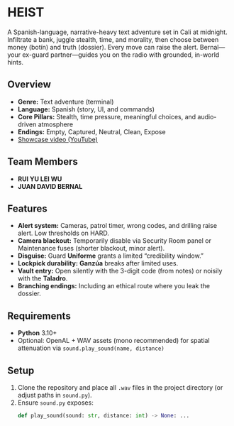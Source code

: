 # HEIST

A Spanish-language, narrative-heavy text adventure set in Cali at midnight. Infiltrate a bank, juggle stealth, time, and morality, then choose between money (botín) and truth (dossier). Every move can raise the alert. Bernal—your ex-guard partner—guides you on the radio with grounded, in-world hints.

## Overview
- **Genre:** Text adventure (terminal)
- **Language:** Spanish (story, UI, and commands)
- **Core Pillars:** Stealth, time pressure, meaningful choices, and audio-driven atmosphere
- **Endings:** Empty, Captured, Neutral, Clean, Expose
- [Showcase video (YouTube)](https://youtu.be/fbJviau3358])

## Team Members
- **RUI YU LEI WU**
- **JUAN DAVID BERNAL**

## Features
- **Alert system:** Cameras, patrol timer, wrong codes, and drilling raise alert. Low thresholds on HARD.
- **Camera blackout:** Temporarily disable via Security Room panel or Maintenance fuses (shorter blackout, minor alert).
- **Disguise:** Guard **Uniforme** grants a limited “credibility window.”
- **Lockpick durability:** **Ganzúa** breaks after limited uses.
- **Vault entry:** Open silently with the 3-digit code (from notes) or noisily with the **Taladro**.
- **Branching endings:** Including an ethical route where you leak the dossier.

## Requirements
- **Python** 3.10+
- Optional: OpenAL + WAV assets (mono recommended) for spatial attenuation via `sound.play_sound(name, distance)`

## Setup
1. Clone the repository and place all `.wav` files in the project directory (or adjust paths in `sound.py`).
2. Ensure `sound.py` exposes:
   ```python
   def play_sound(sound: str, distance: int) -> None: ...
